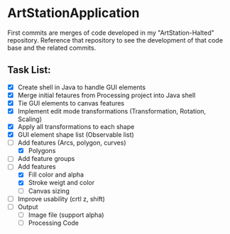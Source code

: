 # ArtStationApplication

First commits are merges of code developed in my "ArtStation-Halted" repository. Reference that repository to see the development of that code base and the related commits. 

## Task List:

- [x] Create shell in Java to handle GUI elements
- [x] Merge initial fetaures from Processing project into Java shell
- [x] Tie GUI elements to canvas features
- [x] Implement edit mode transformations (Transformation, Rotation, Scaling)
- [x] Apply all transformations to each shape
- [x] GUI element shape list (Observable list)
- [ ] Add features (Arcs, polygon, curves)
    - [x] Polygons
- [ ] Add feature groups
- [ ] Add features
     - [x] Fill color and alpha
     - [x] Stroke weigt and color
     - [ ] Canvas sizing
- [ ] Improve usability (crtl z, shift)
- [ ] Output
    - [ ] Image file (support alpha)
    - [ ] Processing Code 
